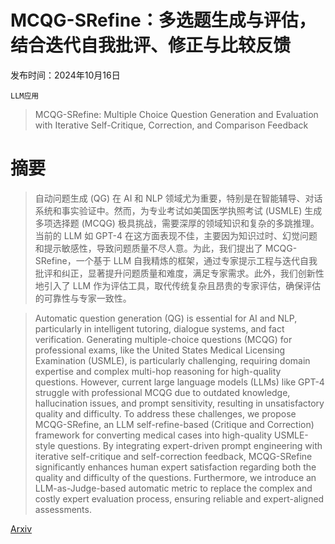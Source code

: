 # MCQG-SRefine：多选题生成与评估，结合迭代自我批评、修正与比较反馈

发布时间：2024年10月16日

`LLM应用`

> MCQG-SRefine: Multiple Choice Question Generation and Evaluation with Iterative Self-Critique, Correction, and Comparison Feedback

# 摘要

> 自动问题生成 (QG) 在 AI 和 NLP 领域尤为重要，特别是在智能辅导、对话系统和事实验证中。然而，为专业考试如美国医学执照考试 (USMLE) 生成多项选择题 (MCQG) 极具挑战，需要深厚的领域知识和复杂的多跳推理。当前的 LLM 如 GPT-4 在这方面表现不佳，主要因为知识过时、幻觉问题和提示敏感性，导致问题质量不尽人意。为此，我们提出了 MCQG-SRefine，一个基于 LLM 自我精炼的框架，通过专家提示工程与迭代自我批评和纠正，显著提升问题质量和难度，满足专家需求。此外，我们创新性地引入了 LLM 作为评估工具，取代传统复杂且昂贵的专家评估，确保评估的可靠性与专家一致性。

> Automatic question generation (QG) is essential for AI and NLP, particularly in intelligent tutoring, dialogue systems, and fact verification. Generating multiple-choice questions (MCQG) for professional exams, like the United States Medical Licensing Examination (USMLE), is particularly challenging, requiring domain expertise and complex multi-hop reasoning for high-quality questions. However, current large language models (LLMs) like GPT-4 struggle with professional MCQG due to outdated knowledge, hallucination issues, and prompt sensitivity, resulting in unsatisfactory quality and difficulty. To address these challenges, we propose MCQG-SRefine, an LLM self-refine-based (Critique and Correction) framework for converting medical cases into high-quality USMLE-style questions. By integrating expert-driven prompt engineering with iterative self-critique and self-correction feedback, MCQG-SRefine significantly enhances human expert satisfaction regarding both the quality and difficulty of the questions. Furthermore, we introduce an LLM-as-Judge-based automatic metric to replace the complex and costly expert evaluation process, ensuring reliable and expert-aligned assessments.

[Arxiv](https://arxiv.org/abs/2410.13191)